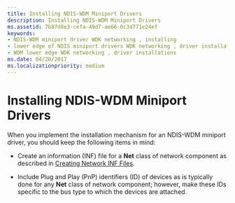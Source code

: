 ```yaml
---
title: Installing NDIS-WDM Miniport Drivers
description: Installing NDIS-WDM Miniport Drivers
ms.assetid: 7b87d8e3-cefa-49d7-ae66-0c3d771e24ef
keywords:
- NDIS-WDM miniport driver WDK networking , installing
- lower edge of NDIS miniport drivers WDK networking , driver installations
- WDM lower edge WDK networking , driver installations
ms.date: 04/20/2017
ms.localizationpriority: medium
---
```


# Installing NDIS-WDM Miniport Drivers





When you implement the installation mechanism for an NDIS-WDM miniport driver, you should keep the following items in mind:

-   Create an information (INF) file for a **Net** class of network component as described in [Creating Network INF Files](creating-network-inf-files.md).

-   Include Plug and Play (PnP) identifiers (ID) of devices as is typically done for any **Net** class of network component; however, make these IDs specific to the bus type to which the devices are attached.

 

 





